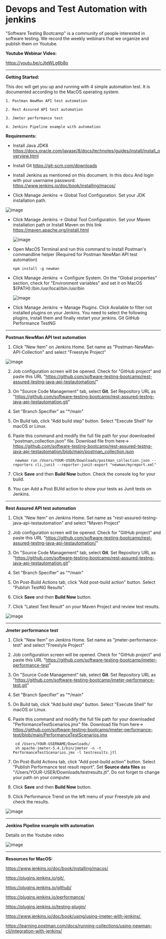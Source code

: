# Devops and Test Automation with jenkins


"Software Testing Bootcamp" is a community of people interested in software testing. We record the weekly webinars that we organize and publish them on Youtube.

**Youtube Webinar Video:**

https://youtu.be/cJteWLg6b8o

----------

**Getting Started:**

This doc will get you up and running with 4 simple automation test.  It is documented according to the MacOS operating system.

    1. Postman NewMan API test automation

    2. Rest Assured API test automation

    3. Jmeter performance test

    4. Jenkins Pipeline example with automation


**Requirements:**

- Install Java JDK8 
https://docs.oracle.com/javase/8/docs/technotes/guides/install/install_overview.html

- Install Git 
https://git-scm.com/downloads

- Install Jenkins as mentioned on this document. In this docu And login with your username password.
https://www.jenkins.io/doc/book/installing/macos/

- Click Manage Jenkins -> Global Tool Configuration.  Set your JDK installation path.

![image](https://user-images.githubusercontent.com/89974862/135719226-300fdb0d-5fcd-4152-a13b-267f83412f74.png)

- Click Manage Jenkins -> Global Tool Configuration.  Set your Maven installation path or Install Maven on this link
  https://maven.apache.org/install.html
  
  ![image](https://user-images.githubusercontent.com/89974862/135719435-67778a8f-2ff9-4602-ac5c-8131dc336122.png)



- Open MacOS Terminal and run this command to install Postman's commandline helper (Required for Postman NewMan API test automation)

      npm install -g newman
      
 
- Click Manage Jenkins -> Configure System. On the "Global properties" section, check for "Environment variables" and set it on MacOS
      ${PATH}:/bin:/usr/local/bin:/usr/bin
      
     ![image](https://user-images.githubusercontent.com/89974862/135719573-557cb52c-f583-4202-8e64-12becaddd6d5.png)
     
- Click Manage Jenkins -> Manage Plugins. Click Available to filter not installed plugins on your Jenkins. You need to select the following plugins, install them and finally restart your jenkins.
      Git
      GitHub
      Performance
      TestNG
 
 ----------

**Postman NewMan API test automation**

1. Click "New Item" on Jenkins Home. Set name as "Postman-NewMan-API-Collection" and select "Freestyle Project"

![image](https://user-images.githubusercontent.com/89974862/135719712-6b84af84-6dfb-4cf2-86f5-fcc01df68e0b.png)

2. Job configuration screen will be opened. Check for "GitHub project" and paste this URL "https://github.com/software-testing-bootcamp/rest-assured-testng-java-api-testautomation/"
3. On "Source Code Management" tab, select **Git**. Set Repository URL as "https://github.com/software-testing-bootcamp/rest-assured-testng-java-api-testautomation.git"
4. Set "Branch Specifier" as "*/main"
5. On Build tab, click "Add build step" button. Select "Execute Shell" for macOS or Linux.
6. Paste this command and modify the full file path for your downloaded "postman_collection.json" file. Download file from here-> https://github.com/software-testing-bootcamp/rest-assured-testng-java-api-testautomation/blob/main/postman_collection.json
      
        newman run /Users/YOUR-USER/Downloads/postman_collection.json --reporters cli,junit --reporter-junit-export "newman/myreport.xml"

7. Click **Save** and then **Build Now** button. Check the console log for your build.
8. You can Add a Post BUild action to show your tests as Junit tests on Jenkins.

-----------

**Rest Assured API test automation**

1. Click "New Item" on Jenkins Home. Set name as "rest-assured-testng-java-api-testautomation" and select "Maven Project"

2. Job configuration screen will be opened. Check for "GitHub project" and paste this URL "https://github.com/software-testing-bootcamp/rest-assured-testng-java-api-testautomation/"
3. On "Source Code Management" tab, select **Git**. Set Repository URL as "https://github.com/software-testing-bootcamp/rest-assured-testng-java-api-testautomation.git"
4. Set "Branch Specifier" as "*/main"
5. On Post-Build Actions tab, click "Add post-build action" button. Select "Publish TestNG Results".
6. Click **Save** and then **Build Now** button.
7. Click "Latest Test Result" on your Maven Project and review test results.

![image](https://user-images.githubusercontent.com/89974862/135720731-72e45f3d-b256-42e6-8599-ad2377bd1dc8.png)


--------


**Jmeter performance test**

1. Click "New Item" on Jenkins Home. Set name as "jmeter-performance-test" and select "Freestyle Project"
2. Job configuration screen will be opened. Check for "GitHub project" and paste this URL "https://github.com/software-testing-bootcamp/jmeter-performance-test"
3. On "Source Code Management" tab, select **Git**. Set Repository URL as "https://github.com/software-testing-bootcamp/jmeter-performance-test.git"
4. Set "Branch Specifier" as "*/main"
5. On Build tab, click "Add build step" button. Select "Execute Shell" for macOS or Linux.
6. Paste this command and modify the full file path for your downloaded "PerformanceTestScenarios.jmx" file. Download file from here-> https://github.com/software-testing-bootcamp/jmeter-performance-test/blob/main/PerformanceTestScenarios.jmx
      
        cd /Users/YOUR-USERNAME/Downloads/
        sh apache-jmeter-5.4.1/bin/jmeter -n -t PerformanceTestScenarios.jmx -l testresults.jtl


7. On Post-Build Actions tab, click "Add post-build action" button. Select "Publish Performance test result report". Set **Source data files** as "/Users/YOUR-USER/Downloads/testresults.jtl". Do not forget to change your path on your computer.
8. Click **Save** and then **Build Now** button.
9. Click Performance Trend on the left menu of your Freestyle job and check the results.

![image](https://user-images.githubusercontent.com/89974862/135720680-47416039-4547-4ef3-b73d-0533d030ce11.png)

-------

**Jenkins Pipeline example with automation**

Details on the Youtube video

![image](https://user-images.githubusercontent.com/89974862/135720795-43b17461-5e53-436d-92af-efa86b62d86a.png)


------

**Resources for MacOS:**

https://www.jenkins.io/doc/book/installing/macos/

https://plugins.jenkins.io/git/ 

https://plugins.jenkins.io/github/

https://plugins.jenkins.io/performance/

https://plugins.jenkins.io/testng-plugin/

https://www.jenkins.io/doc/book/using/using-jmeter-with-jenkins/ 

https://learning.postman.com/docs/running-collections/using-newman-cli/integration-with-jenkins/

